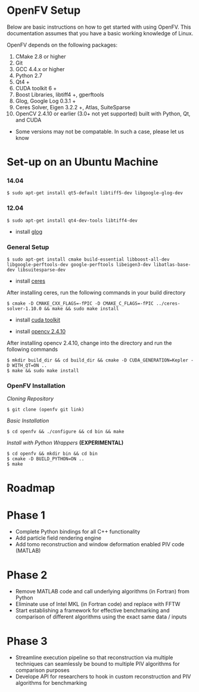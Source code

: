 OpenFV Setup
============

<p>Below are basic instructions on how to get started with using
OpenFV. This documentation assumes that you have a basic working knowledge
of Linux.

OpenFV depends on the following packages:</p>

1. CMake 2.8 or higher
2. Git
3. GCC 4.4.x or higher
4. Python 2.7
5. Qt4 +
6. CUDA toolkit 6 +
7. Boost Libraries, libtiff4 +, gperftools
8. Glog, Google Log 0.3.1 +
9. Ceres Solver, Eigen 3.2.2 +, Atlas, SuiteSparse
10. OpenCV 2.4.10 or earlier (3.0+ not yet supported) built with Python, Qt, and CUDA

*   Some versions may not be compatable. In such a case, please let us know



Set-up on an Ubuntu Machine
===========================

### 14.04


<pre><code>$ sudo apt-get install qt5-default libtiff5-dev libgoogle-glog-dev </code></pre>
   

### 12.04



<pre><code>$ sudo apt-get install qt4-dev-tools libtiff4-dev </code></pre>

* install <a href="https://google-glog.googlecode.com/svn/trunk/INSTALL">glog</a>


### General Setup

<pre><code>$ sudo apt-get install cmake build-essential libboost-all-dev libgoogle-perftools-dev google-perftools libeigen3-dev libatlas-base-dev libsuitesparse-dev </code></pre> 

* install <a href="http://ceres-solver.org/building.html">ceres</a>

<p>After installing ceres, run the following commands in your build directory</p>

<pre><code>$ cmake -D CMAKE_CXX_FLAGS=-fPIC -D CMAKE_C_FLAGS=-fPIC ../ceres-solver-1.10.0 && make && sudo make install </code></pre>

* install <a href="http://developer.download.nvidia.com/compute/cuda/7.5/Prod/docs/sidebar/CUDA_Quick_Start_Guide.pdf">cuda toolkit</a>

* install <a href="http://docs.opencv.org/3.0-last-rst/doc/tutorials/introduction/linux_install/linux_install.html">opencv 2.4.10</a>
<p>After installing opencv 2.4.10, change into the directory and run the following commands</p>



<pre><code>$ mkdir build_dir && cd build_dir && cmake -D CUDA_GENERATION=Kepler -D WITH_QT=ON ..
$ make && sudo make install
</code></pre>


### OpenFV Installation


*Cloning Repository*


<pre><code>$ git clone (openfv git link) </code></pre>
    
*Basic Installation*

<pre><code>$ cd openfv && ./configure && cd bin && make</code></pre>

*Install with Python Wrappers* **(EXPERIMENTAL)**

<pre><code>$ cd openfv && mkdir bin && cd bin
$ cmake -D BUILD_PYTHON=ON ..
$ make
</code></pre>



Roadmap
=======

# Phase 1
- Complete Python bindings for all C++ functionality
- Add particle field rendering engine
- Add tomo reconstruction and window deformation enabled PIV code (MATLAB)

# Phase 2
- Remove MATLAB code and call underlying algorithms (in Fortran) from Python
- Eliminate use of Intel MKL (in Fortran code) and replace with FFTW
- Start establishing a framework for effective benchmarking and comparison of different algorithms using the exact same data / inputs

# Phase 3
- Streamline execution pipeline so that reconstruction via multiple techniques can seamlessly be bound to multiple PIV algorithms for comparison purposes
- Develope API for researchers to hook in custom reconstruction and PIV algorithms for benchmarking